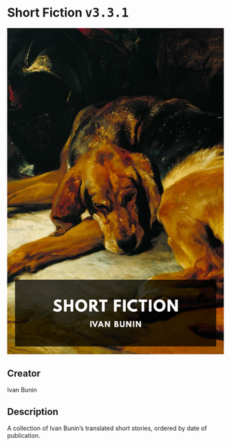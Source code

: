 
# Short Fiction <kbd>v3.3.1</kbd>

<center>
  <img src="./cover-1024.jpg"/>
</center>

## Creator
Ivan Bunin

## Description
A collection of Ivan Bunin’s translated short stories, ordered by date of publication.
